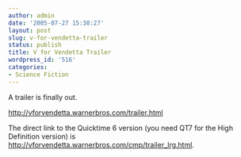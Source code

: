 ```yaml
---
author: admin
date: '2005-07-27 15:38:27'
layout: post
slug: v-for-vendetta-trailer
status: publish
title: V for Vendetta Trailer
wordpress_id: '516'
categories:
- Science Fiction
---
```

A trailer is finally out.

<a href="http://vforvendetta.warnerbros.com/trailer.html">http://vforvendetta.warnerbros.com/trailer.html</a>

The direct link to the Quicktime 6 version (you need QT7 for the High Definition version) is <a href="http://vforvendetta.warnerbros.com/cmp/trailer_lrg.html">http://vforvendetta.warnerbros.com/cmp/trailer_lrg.html</a>.
